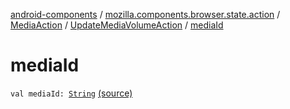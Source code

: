 [android-components](../../../index.md) / [mozilla.components.browser.state.action](../../index.md) / [MediaAction](../index.md) / [UpdateMediaVolumeAction](index.md) / [mediaId](./media-id.md)

# mediaId

`val mediaId: `[`String`](https://kotlinlang.org/api/latest/jvm/stdlib/kotlin/-string/index.html) [(source)](https://github.com/mozilla-mobile/android-components/blob/master/components/browser/state/src/main/java/mozilla/components/browser/state/action/BrowserAction.kt#L548)